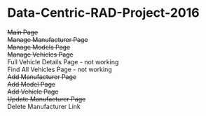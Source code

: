 # Data-Centric-RAD-Project-2016

~~Main Page~~ <br/>
~~Manage Manufacturer Page~~<br/>
~~Manage Models Page~~<br/>
~~Manage Vehicles Page~~<br/>
Full Vehicle Details Page - not working<br/>
Find All Vehicles Page - not working<br/>
~~Add Manufacturer Page~~<br/>
~~Add Model Page~~<br/>
~~Add Vehicle Page~~<br/>
~~Update Manufacturer Page~~<br/>
Delete Manufacturer Link<br/>
